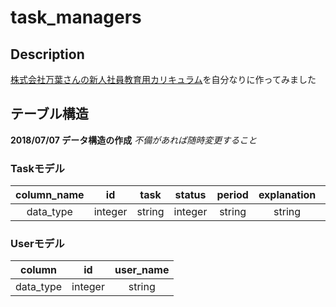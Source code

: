 # task_managers

## Description
[株式会社万葉さんの新人社員教育用カリキュラム](https://github.com/everyleaf/el-training)を自分なりに作ってみました

## テーブル構造

**2018/07/07 データ構造の作成** 
*不備があれば随時変更すること*
### Taskモデル
| column_name | id      | task   | status  | period | explanation | priority | label  |
|:-----------:|:-------:|:------:|:-------:|:------:|:-----------:|:--------:|:------:|
| data_type   | integer | string | integer | string | string      | integer  | string |

### Userモデル
| column    | id      | user_name |
|:---------:|:-------:|:---------:|
| data_type | integer | string    |

